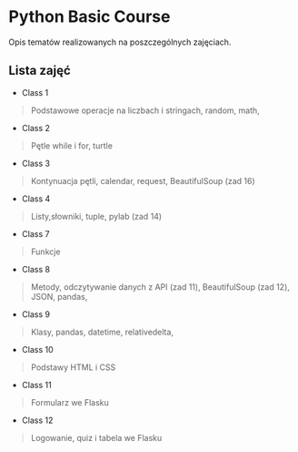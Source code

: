 # Python Basic Course
Opis tematów realizowanych na poszczególnych zajęciach.

## Lista zajęć
* Class 1
> Podstawowe operacje na liczbach i stringach, random, math, 
* Class 2
> Pętle while i for, turtle
* Class 3
> Kontynuacja pętli, calendar, request, BeautifulSoup (zad 16)
* Class 4
> Listy,słowniki, tuple, pylab (zad 14)
* Class 7
> Funkcje
* Class 8
> Metody, odczytywanie danych z API (zad 11), BeautifulSoup (zad 12), JSON, pandas,
* Class 9
> Klasy, pandas, datetime, relativedelta, 
* Class 10
> Podstawy HTML i CSS
* Class 11
> Formularz we Flasku
* Class 12
> Logowanie, quiz i tabela we Flasku
